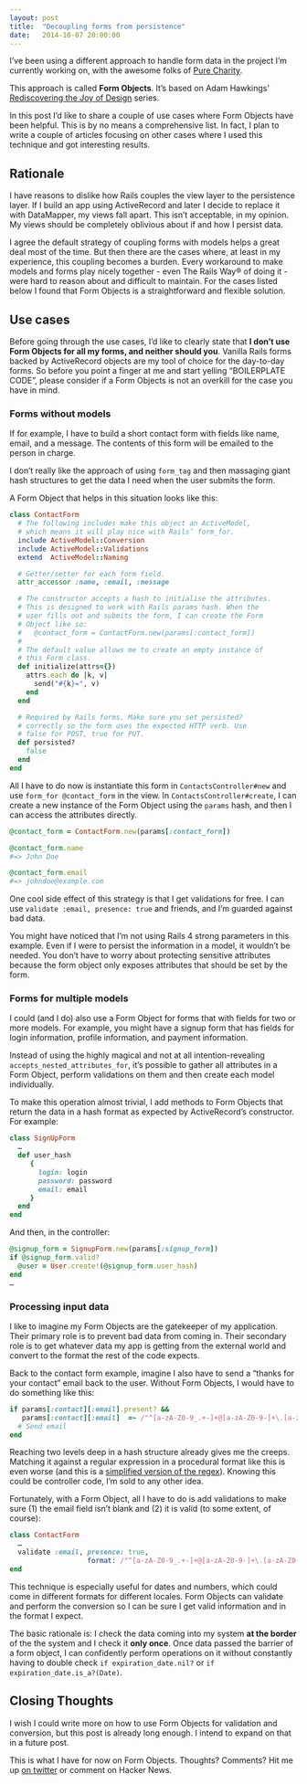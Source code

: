 ```yaml
---
layout: post
title:  "Decoupling forms from persistence"
date:   2014-10-07 20:00:00
---
```


I’ve been using a different approach to handle form data in the project I’m currently working on, with the awesome folks of [Pure Charity](http://purecharity.com).

This approach is called **Form Objects**. It’s based on Adam Hawkings’ [Rediscovering the Joy of Design](http://hawkins.io/2014/01/rediscovering-the-joy-of-design/) series.

In this post I’d like to share a couple of use cases where Form Objects have been helpful. This is by no means a comprehensive list. In fact, I plan to write a couple of articles focusing on other cases where I used this technique and got interesting results.

## Rationale

I have reasons to dislike how Rails couples the view layer to the persistence layer. If I build an app using ActiveRecord and later I decide to replace it with DataMapper, my views fall apart. This isn’t acceptable, in my opinion. My views should be completely oblivious about if and how I persist data.

I agree the default strategy of coupling forms with models helps a great deal most of the time. But then there are the cases where, at least in my experience, this coupling becomes a burden. Every workaround to make models and forms play nicely together - even The Rails Way® of doing it - were hard to reason about and difficult to maintain. For the cases listed below I found that Form Objects is a straightforward and flexible solution.

## Use cases

Before going through the use cases, I’d like to clearly state that **I don’t use Form Objects for all my forms, and neither should you**. Vanilla Rails forms backed by ActiveRecord objects are my tool of choice for the day-to-day forms. So before you point a finger at me and start yelling “BOILERPLATE CODE”, please consider if a Form Objects is not an overkill for the case you have in mind.

### Forms without models

If for example, I have to build a short contact form with fields like name, email, and a message. The contents of this form will be emailed to the person in charge.

I don’t really like the approach of using `form_tag` and then massaging giant hash structures to get the data I need when the user submits the form.

A Form Object that helps in this situation looks like this:

```ruby
class ContactForm
  # The following includes make this object an ActiveModel,
  # which means it will play nice with Rails’ form_for.
  include ActiveModel::Conversion
  include ActiveModel::Validations
  extend  ActiveModel::Naming

  # Getter/setter for each form field.
  attr_accessor :name, :email, :message

  # The constructor accepts a hash to initialise the attributes.
  # This is designed to work with Rails params hash. When the
  # user fills out and submits the form, I can create the Form
  # Object like so:
  #   @contact_form = ContactForm.new(params[:contact_form])
  #
  # The default value allows me to create an empty instance of
  # this Form class.
  def initialize(attrs={})
    attrs.each do |k, v|
      send("#{k}=", v)
    end
  end

  # Required by Rails forms. Make sure you set persisted?
  # correctly so the form uses the expected HTTP verb. Use
  # false for POST, true for PUT.
  def persisted?
    false
  end
end
```

All I have to do now is instantiate this form in `ContactsController#new` and use `form_for @contact_form` in the view. In `ContactsController#create`, I can create a new instance of the Form Object using the `params` hash, and then I can access the attributes directly.

```ruby
@contact_form = ContactForm.new(params[:contact_form])

@contact_form.name
#=> John Doe

@contact_form.email
#=> johndoe@example.com
```

One cool side effect of this strategy is that I get validations for free. I can use `validate :email, presence: true` and friends, and I’m guarded against bad data.

You might have noticed that I’m not using Rails 4 strong parameters in this example. Even if I were to persist the information in a model, it wouldn’t be needed. You don’t have to worry about protecting sensitive attributes because the form object only exposes attributes that should be set by the form.

### Forms for multiple models

I could (and I do) also use a Form Object for forms that with fields for two or more models. For example, you might have a signup form that has fields for login information, profile information, and payment information.

Instead of using the highly magical and not at all intention-revealing `accepts_nested_attributes_for`, it’s possible to gather all attributes in a Form Object, perform validations on them and then create each model individually.

To make this operation almost trivial, I add methods to Form Objects that return the data in a hash format as expected by ActiveRecord’s constructor. For example:

```ruby
class SignUpForm
  …
  def user_hash
     {
       login: login
       password: password
       email: email
     }
  end
end
```

And then, in the controller:

```ruby
@signup_form = SignupForm.new(params[:signup_form])
if @signup_form.valid?
  @user = User.create!(@signup_form.user_hash)
end
…
```

### Processing input data

I like to imagine my Form Objects are the gatekeeper of my application. Their primary role is to prevent bad data from coming in. Their secondary role is to get whatever data my app is getting from the external world and convert to the format the rest of the code expects.

Back to the contact form example, imagine I also have to send a “thanks for your contact” email back to the user. Without Form Objects, I would have to do something like this:

```ruby
if params[:contact][:email].present? &&
   params[:contact][:email]  =~ /"^[a-zA-Z0-9_.+-]+@[a-zA-Z0-9-]+\.[a-zA-Z0-9-.]+$”/
  # Send email
end
```

Reaching two levels deep in a hash structure already gives me the creeps. Matching it against a regular expression in a procedural format like this is even worse (and this is a [simplified version of the regex](http://stackoverflow.com/questions/201323/using-a-regular-expression-to-validate-an-email-address)). Knowing this could be controller code, I’m sold to any other idea.

Fortunately, with a Form Object, all I have to do is add validations to make sure (1) the email field isn’t blank and (2) it is valid (to some extent, of course):

```ruby
class ContactForm
  …
  validate :email, presence: true,
                   format: /"^[a-zA-Z0-9_.+-]+@[a-zA-Z0-9-]+\.[a-zA-Z0-9-.]+$”/
end
```

This technique is especially useful for dates and numbers, which could come in different formats for different locales. Form Objects can validate and perform the conversion so I can be sure I get valid information and in the format I expect.

The basic rationale is: I check the data coming into my system **at the border** of the the system and I check it **only once**. Once data passed the barrier of a form object, I can confidently perform operations on it without constantly having to double check `if expiration_date.nil?` or `if expiration_date.is_a?(Date)`.

## Closing Thoughts

I wish I could write more on how to use Form Objects for validation and conversion, but this post is already long enough.  I intend to expand on that in a future post.

This is what I have for now on Form Objects. Thoughts? Comments? Hit me up [on twitter](http://twitter.com/abernardes) or comment on Hacker News.
